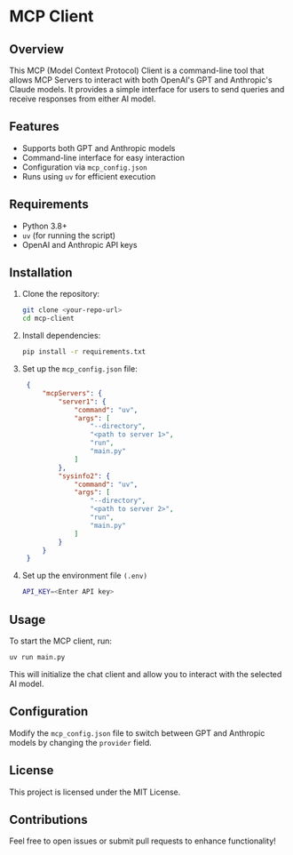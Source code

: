 # MCP Client

## Overview
This MCP (Model Context Protocol) Client is a command-line tool that allows MCP Servers to interact with both OpenAI's GPT and Anthropic's Claude models. It provides a simple interface for users to send queries and receive responses from either AI model.

## Features
- Supports both GPT and Anthropic models
- Command-line interface for easy interaction
- Configuration via `mcp_config.json`
- Runs using `uv` for efficient execution

## Requirements
- Python 3.8+
- `uv` (for running the script)
- OpenAI and Anthropic API keys

## Installation
1. Clone the repository:
   ```sh
   git clone <your-repo-url>
   cd mcp-client
   ```

2. Install dependencies:
   ```sh
   pip install -r requirements.txt
   ```

3. Set up the `mcp_config.json` file:
   ```json
    {
        "mcpServers": {
            "server1": {
                "command": "uv",
                "args": [
                    "--directory",
                    "<path to server 1>",
                    "run",
                    "main.py"
                ]
            },
            "sysinfo2": {
                "command": "uv",
                "args": [
                    "--directory",
                    "<path to server 2>",
                    "run",
                    "main.py"
                ]
            }
        }
    }
   ```
4. Set up the environment file `(.env)`
   ```sh
   API_KEY=<Enter API key>
   ```

## Usage
To start the MCP client, run:
```sh
uv run main.py
```
This will initialize the chat client and allow you to interact with the selected AI model.

## Configuration
Modify the `mcp_config.json` file to switch between GPT and Anthropic models by changing the `provider` field.

## License
This project is licensed under the MIT License.

## Contributions
Feel free to open issues or submit pull requests to enhance functionality!

